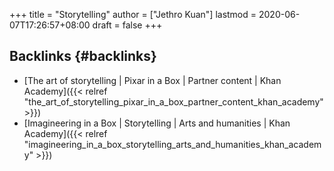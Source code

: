 +++
title = "Storytelling"
author = ["Jethro Kuan"]
lastmod = 2020-06-07T17:26:57+08:00
draft = false
+++

## Backlinks {#backlinks}

- [The art of storytelling | Pixar in a Box | Partner content | Khan Academy]({{< relref "the_art_of_storytelling_pixar_in_a_box_partner_content_khan_academy" >}})
- [Imagineering in a Box | Storytelling | Arts and humanities | Khan Academy]({{< relref "imagineering_in_a_box_storytelling_arts_and_humanities_khan_academy" >}})
